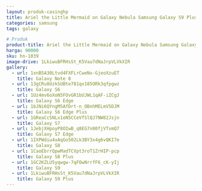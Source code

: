 ```yaml
---
layout: produk-casinghp
title: Ariel the Little Mermaid on Galaxy Nebula Samsung Galaxy S9 Plus Case
categories: samsung
tags: galaxy

# Produk
product-title: Ariel the Little Mermaid on Galaxy Nebula Samsung Galaxy S9 Plus Case
harga: 90000
sku: hn-1039
image-drive: 1LkiwuBFRHsSt_K5Vau7dNaJrpVLVkXIR
gallery:
  - url: 1xnB5A30Ltvd4FXFLrCweNx-GjeoXzuET
    title: Galaxy Note 8
  - url: 13gCRu8dzkSUBte781qx185ORk3qfpgwz
    title: Galaxy S6
  - url: 1Uz4mv6oXoN5FOvGR1bUJWL1qAF-iZCgJ
    title: Galaxy S6 Edge
  - url: 1bJNi6QYngM5AfDrt-n_OBnhMELmV5DJM
    title: Galaxy S6 Edge Plus
  - url: 1GReaCcSNLx1eN5CCeVfSlQJ7NW82Jsjn
    title: Galaxy S7
  - url: 1JebjXHpoyP8OIwB_q8EG7n00fjVTvmQ7
    title: Galaxy S7 Edge
  - url: 1IXPWdiu4xAqGo502Lk3BY3x4g6vQKI7e
    title: Galaxy S8
  - url: 1CaoEbrrQpwMadTCVpt3roT1ZrHIP-pcp
    title: Galaxy S8 Plus
  - url: 1GC2KZLU5yqwgw-7qFOwNrrfF6_cK-yIj
    title: Galaxy S9
  - url: 1LkiwuBFRHsSt_K5Vau7dNaJrpVLVkXIR
    title: Galaxy S9 Plus
---
```

